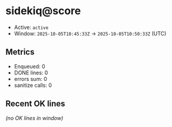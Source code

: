 # sidekiq@score

- Active: `active`
- Window: `2025-10-05T10:45:33Z` → `2025-10-05T10:50:33Z` (UTC)

## Metrics
- Enqueued: 0
- DONE lines: 0
- errors sum: 0
- sanitize calls: 0

## Recent OK lines
_(no OK lines in window)_
